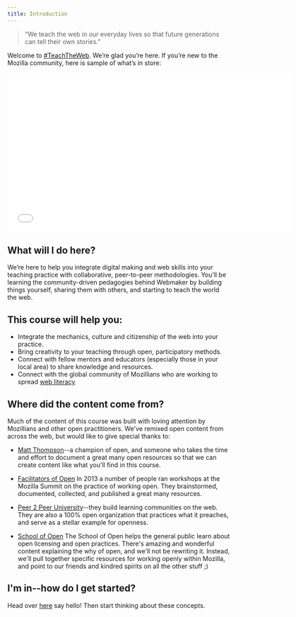 ```yaml
---
title: Introduction
---
```


>“We teach the web in our everyday lives so that future generations can tell their own stories.”

Welcome to [#TeachTheWeb](https://twitter.com/search?q=teachtheweb&src=typd&f=realtime). We’re glad you’re here. If you’re new to the Mozilla community, here is sample of what’s in store:

<iframe width="640" height="360" src="//www.youtube.com/embed/u6zEOOl4c7w" frameborder="0" allowfullscreen></iframe>

## What will I do here?

We’re here to help you integrate digital making and web skills into your teaching practice with collaborative, peer-to-peer methodologies. You’ll be learning the community-driven pedagogies behind Webmaker by building things yourself, sharing them with others, and starting to teach the world the web.

## This course will help you:

* Integrate the mechanics, culture and citizenship of the web into your practice.
* Bring creativity to your teaching through open, participatory methods.
* Connect with fellow mentors and educators (especially those in your local area) to share knowledge and resources.
* Connect with the global community of Mozillians who are working to spread [web literacy](http://webmaker.org/literacy)

## Where did the content come from?

Much of the content of this course was built with loving attention by Mozillians and other open practitioners. We've remixed open content from across the web, but would like to give special thanks to:

* [Matt Thompson](http://openmatt.org)--a champion of open, and someone who takes the time and effort to document a great many open resources so that we can create content like what you'll find in this course.

* [Facilitators of Open](https://etherpad.mozilla.org/summit-sessions-saturday-practicingopen) In 2013 a number of people ran workshops at the Mozilla Summit on the practice of working open. They brainstormed, documented, collected, and published a great many resources.

* [Peer 2 Peer University](http://p2pu.org)--they build learning communities on the web. They are also a 100% open organization that practices what it preaches, and serve as a stellar example for openness.

* [School of Open](http://schoolofopen.org) The School of Open helps the general public learn about open licensing and open practices. There's amazing and wonderful content explaining the why of open, and we'll not be rewriting it. Instead, we'll pull together specific resources for working openly within Mozilla, and point to our friends and kindred spirits on all the other stuff ;)
			
## I'm in--how do I get started?
Head over [here](http://discourse.webmaker.org/t/come-introduce-yourself-hi/111/104) say hello! Then start thinking about these concepts.
